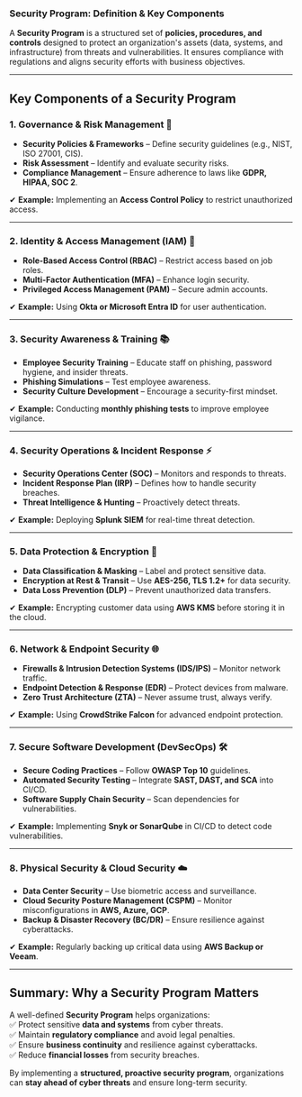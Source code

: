 ### **Security Program: Definition & Key Components**  

A **Security Program** is a structured set of **policies, procedures, and controls** designed to protect an organization's assets (data, systems, and infrastructure) from threats and vulnerabilities. It ensures compliance with regulations and aligns security efforts with business objectives.  

---

## **Key Components of a Security Program**  

### **1. Governance & Risk Management 🏢**  
- **Security Policies & Frameworks** – Define security guidelines (e.g., NIST, ISO 27001, CIS).  
- **Risk Assessment** – Identify and evaluate security risks.  
- **Compliance Management** – Ensure adherence to laws like **GDPR, HIPAA, SOC 2**.  

✔ **Example:** Implementing an **Access Control Policy** to restrict unauthorized access.  

---

### **2. Identity & Access Management (IAM) 🔑**  
- **Role-Based Access Control (RBAC)** – Restrict access based on job roles.  
- **Multi-Factor Authentication (MFA)** – Enhance login security.  
- **Privileged Access Management (PAM)** – Secure admin accounts.  

✔ **Example:** Using **Okta or Microsoft Entra ID** for user authentication.  

---

### **3. Security Awareness & Training 📚**  
- **Employee Security Training** – Educate staff on phishing, password hygiene, and insider threats.  
- **Phishing Simulations** – Test employee awareness.  
- **Security Culture Development** – Encourage a security-first mindset.  

✔ **Example:** Conducting **monthly phishing tests** to improve employee vigilance.  

---

### **4. Security Operations & Incident Response ⚡**  
- **Security Operations Center (SOC)** – Monitors and responds to threats.  
- **Incident Response Plan (IRP)** – Defines how to handle security breaches.  
- **Threat Intelligence & Hunting** – Proactively detect threats.  

✔ **Example:** Deploying **Splunk SIEM** for real-time threat detection.  

---

### **5. Data Protection & Encryption 🔐**  
- **Data Classification & Masking** – Label and protect sensitive data.  
- **Encryption at Rest & Transit** – Use **AES-256, TLS 1.2+** for data security.  
- **Data Loss Prevention (DLP)** – Prevent unauthorized data transfers.  

✔ **Example:** Encrypting customer data using **AWS KMS** before storing it in the cloud.  

---

### **6. Network & Endpoint Security 🌐**  
- **Firewalls & Intrusion Detection Systems (IDS/IPS)** – Monitor network traffic.  
- **Endpoint Detection & Response (EDR)** – Protect devices from malware.  
- **Zero Trust Architecture (ZTA)** – Never assume trust, always verify.  

✔ **Example:** Using **CrowdStrike Falcon** for advanced endpoint protection.  

---

### **7. Secure Software Development (DevSecOps) 🛠️**  
- **Secure Coding Practices** – Follow **OWASP Top 10** guidelines.  
- **Automated Security Testing** – Integrate **SAST, DAST, and SCA** into CI/CD.  
- **Software Supply Chain Security** – Scan dependencies for vulnerabilities.  

✔ **Example:** Implementing **Snyk or SonarQube** in CI/CD to detect code vulnerabilities.  

---

### **8. Physical Security & Cloud Security ☁️**  
- **Data Center Security** – Use biometric access and surveillance.  
- **Cloud Security Posture Management (CSPM)** – Monitor misconfigurations in **AWS, Azure, GCP**.  
- **Backup & Disaster Recovery (BC/DR)** – Ensure resilience against cyberattacks.  

✔ **Example:** Regularly backing up critical data using **AWS Backup or Veeam**.  

---

## **Summary: Why a Security Program Matters**  
A well-defined **Security Program** helps organizations:  
✅ Protect sensitive **data and systems** from cyber threats.  
✅ Maintain **regulatory compliance** and avoid legal penalties.  
✅ Ensure **business continuity** and resilience against cyberattacks.  
✅ Reduce **financial losses** from security breaches.  

By implementing a **structured, proactive security program**, organizations can **stay ahead of cyber threats** and ensure long-term security.
